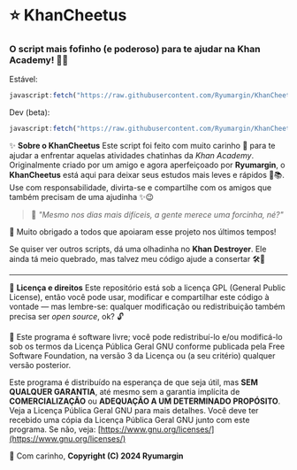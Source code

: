 # ⭐ KhanCheetus

### O script mais fofinho (e poderoso) para te ajudar na Khan Academy! 🐥✨

Estável:

```js
javascript:fetch("https://raw.githubusercontent.com/Ryumargin/KhanCheetus/refs/heads/main/KhanCheetus.js").then(t=>t.text()).then(eval);
```

Dev (beta):

```js
javascript:fetch("https://raw.githubusercontent.com/Ryumargin/KhanCheetus/refs/heads/main/KhanCheetus.js").then(t=>t.text()).then(eval);
```

✨ **Sobre o KhanCheetus**
Este script foi feito com muito carinho 💛 para te ajudar a enfrentar aquelas atividades chatinhas da *Khan Academy*.
Originalmente criado por um amigo e agora aperfeiçoado por **Ryumargin**, o **KhanCheetus** está aqui para deixar seus estudos mais leves e rápidos 🐥📚.
Use com responsabilidade, divirta-se e compartilhe com os amigos que também precisam de uma ajudinha ✨😉

> 💬 *"Mesmo nos dias mais difíceis, a gente merece uma forcinha, né?"*

💛 Muito obrigado a todos que apoiaram esse projeto nos últimos tempos!

Se quiser ver outros scripts, dá uma olhadinha no **Khan Destroyer**. Ele ainda tá meio quebrado, mas talvez meu código ajude a consertar 🛠️🐣

---

🧡 **Licença e direitos**
Este repositório está sob a licença GPL (General Public License), então você pode usar, modificar e compartilhar este código à vontade — mas lembre-se: qualquer modificação ou redistribuição também precisa ser *open source*, ok? 🔓

📝 Este programa é software livre; você pode redistribuí-lo e/ou modificá-lo sob os termos da Licença Pública Geral GNU conforme publicada pela Free Software Foundation, na versão 3 da Licença ou (a seu critério) qualquer versão posterior.

Este programa é distribuído na esperança de que seja útil, mas **SEM QUALQUER GARANTIA**, até mesmo sem a garantia implícita de **COMERCIALIZAÇÃO** ou **ADEQUAÇÃO A UM DETERMINADO PROPÓSITO**. Veja a Licença Pública Geral GNU para mais detalhes.
Você deve ter recebido uma cópia da Licença Pública Geral GNU junto com este programa. Se não, veja: [https://www.gnu.org/licenses/](https://www.gnu.org/licenses/)

🐥 Com carinho,
**Copyright (C) 2024 Ryumargin**
